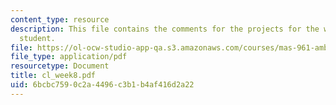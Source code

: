 ```yaml
---
content_type: resource
description: This file contains the comments for the projects for the week 8 by the
  student.
file: https://ol-ocw-studio-app-qa.s3.amazonaws.com/courses/mas-961-ambient-intelligence-spring-2005/6bcbc7590c2a4496c3b1b4af416d2a22_cl_week8.pdf
file_type: application/pdf
resourcetype: Document
title: cl_week8.pdf
uid: 6bcbc759-0c2a-4496-c3b1-b4af416d2a22
---
```

